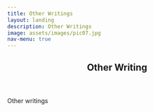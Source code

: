 ```yaml
---
title: Other Writings
layout: landing
description: Other Writings
image: assets/images/pic07.jpg
nav-menu: true
---
```


<!-- Main -->
<div id="main">

<!-- One -->
<section id="one">
	<div class="inner">
		<header class="major">
			<h2>Other Writing</h2>
		</header>
		<p> Other writings </p>
	</div>
</section>


<!-- Three -->


</div>
